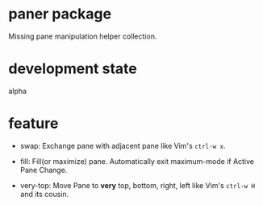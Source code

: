 # paner package

Missing pane manipulation helper collection.

# development state

alpha


# feature

* swap: Exchange pane with adjacent pane like Vim's `ctrl-w x`.

* fill: Fill(or maximize) pane.
Automatically exit maximum-mode if Active Pane Change.

* very-top: Move Pane to **very** top, bottom, right, left like Vim's `ctrl-w H` and its cousin.

